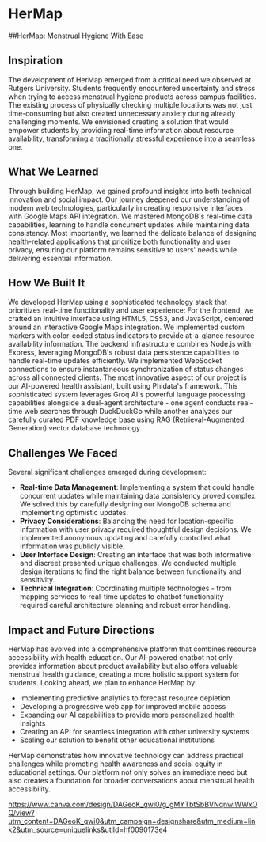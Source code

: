 # HerMap
##HerMap: Menstrual Hygiene With Ease

## Inspiration
The development of HerMap emerged from a critical need we observed at Rutgers University. Students frequently encountered uncertainty and stress when trying to access menstrual hygiene products across campus facilities. The existing process of physically checking multiple locations was not just time-consuming but also created unnecessary anxiety during already challenging moments. We envisioned creating a solution that would empower students by providing real-time information about resource availability, transforming a traditionally stressful experience into a seamless one.

## What We Learned
Through building HerMap, we gained profound insights into both technical innovation and social impact. Our journey deepened our understanding of modern web technologies, particularly in creating responsive interfaces with Google Maps API integration. We mastered MongoDB's real-time data capabilities, learning to handle concurrent updates while maintaining data consistency. Most importantly, we learned the delicate balance of designing health-related applications that prioritize both functionality and user privacy, ensuring our platform remains sensitive to users' needs while delivering essential information.

## How We Built It
We developed HerMap using a sophisticated technology stack that prioritizes real-time functionality and user experience: For the frontend, we crafted an intuitive interface using HTML5, CSS3, and JavaScript, centered around an interactive Google Maps integration. We implemented custom markers with color-coded status indicators to provide at-a-glance resource availability information. The backend infrastructure combines Node.js with Express, leveraging MongoDB's robust data persistence capabilities to handle real-time updates efficiently. We implemented WebSocket connections to ensure instantaneous synchronization of status changes across all connected clients. The most innovative aspect of our project is our AI-powered health assistant, built using Phidata's framework. This sophisticated system leverages Groq AI's powerful language processing capabilities alongside a dual-agent architecture - one agent conducts real-time web searches through DuckDuckGo while another analyzes our carefully curated PDF knowledge base using RAG (Retrieval-Augmented Generation) vector database technology.

## Challenges We Faced
Several significant challenges emerged during development:

- **Real-time Data Management**: Implementing a system that could handle concurrent updates while maintaining data consistency proved complex. We solved this by carefully designing our MongoDB schema and implementing optimistic updates.
- **Privacy Considerations**: Balancing the need for location-specific information with user privacy required thoughtful design decisions. We implemented anonymous updating and carefully controlled what information was publicly visible.
- **User Interface Design**: Creating an interface that was both informative and discreet presented unique challenges. We conducted multiple design iterations to find the right balance between functionality and sensitivity.
- **Technical Integration**: Coordinating multiple technologies - from mapping services to real-time updates to chatbot functionality - required careful architecture planning and robust error handling.

## Impact and Future Directions
HerMap has evolved into a comprehensive platform that combines resource accessibility with health education. Our AI-powered chatbot not only provides information about product availability but also offers valuable menstrual health guidance, creating a more holistic support system for students. Looking ahead, we plan to enhance HerMap by:

- Implementing predictive analytics to forecast resource depletion
- Developing a progressive web app for improved mobile access
- Expanding our AI capabilities to provide more personalized health insights
- Creating an API for seamless integration with other university systems
- Scaling our solution to benefit other educational institutions

HerMap demonstrates how innovative technology can address practical challenges while promoting health awareness and social equity in educational settings. Our platform not only solves an immediate need but also creates a foundation for broader conversations about menstrual health accessibility.

https://www.canva.com/design/DAGeoK_qwi0/g_gMYTbtSbBVNqnwiWWxOQ/view?utm_content=DAGeoK_qwi0&utm_campaign=designshare&utm_medium=link2&utm_source=uniquelinks&utlId=hf0090173e4
